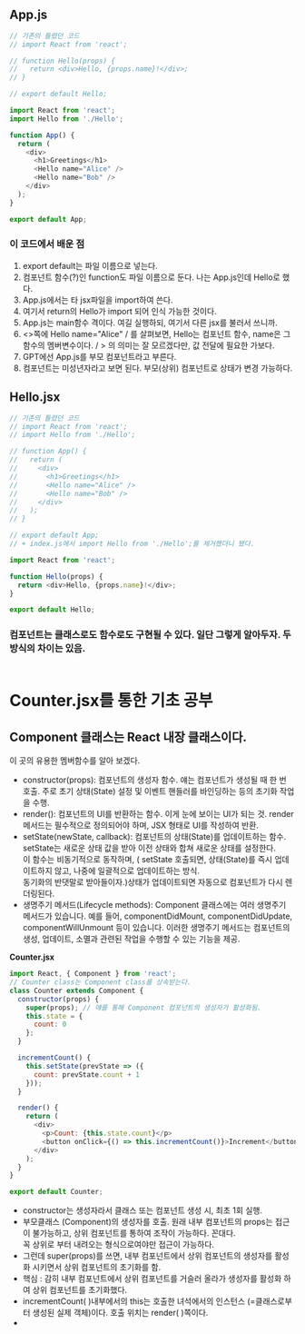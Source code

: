 ## **App.js**
```javascript 
// 기존의 틀렸던 코드
// import React from 'react';

// function Hello(props) {
//   return <div>Hello, {props.name}!</div>;
// }

// export default Hello;

import React from 'react';
import Hello from './Hello';

function App() {
  return (
    <div>
      <h1>Greetings</h1>
      <Hello name="Alice" />
      <Hello name="Bob" />
    </div>
  );
}

export default App;
```
### 이 코드에서 배운 점
1. export default는 파일 이름으로 넣는다.
2. 컴포넌트 함수(?)인 function도 파일 이름으로 둔다. 나는 App.js인데 Hello로 했다.
3. App.js에서는 타 jsx파일을 import하여 쓴다.
4. 여기서 return의 Hello가 import 되어 인식 가능한 것이다.
5. App.js는 main함수 격이다. 여길 실행하되, 여기서 다른 jsx를 불러서 쓰니까.
6. <>쪽에 Hello name="Alice" / 를 살펴보면, Hello는 컴포넌트 함수, name은 그 함수의 멤버변수이다. / > 의 의미는 잘 모르겠다만, 값 전달에 필요한 가보다.
7. GPT에선 App.js를 부모 컴포넌트라고 부른다.
8. 컴포넌트는 미성년자라고 보면 된다. 부모(상위) 컴포넌트로 상태가 변경 가능하다.


## **Hello.jsx**
```javascript
// 기존의 틀렸던 코드
// import React from 'react';
// import Hello from './Hello';

// function App() {
//   return (
//     <div>
//       <h1>Greetings</h1>
//       <Hello name="Alice" />
//       <Hello name="Bob" />
//     </div>
//   );
// }

// export default App;
// + index.js에서 import Hello from './Hello';를 제거했더니 됐다.

import React from 'react';

function Hello(props) {
  return <div>Hello, {props.name}!</div>;
}

export default Hello;
```

### 컴포넌트는 클래스로도 함수로도 구현될 수 있다. 일단 그렇게 알아두자. 두 방식의 차이는 있음.<br><br>
# Counter.jsx를 통한 기초 공부

## **Component 클래스**는 React 내장 클래스이다.
이 곳의 유용한 멤버함수를 알아 보겠다.

* constructor(props): 컴포넌트의 생성자 함수. 얘는 컴포넌트가 생성될 때 한 번 호출. 주로 초기 상태(State) 설정 및 이벤트 핸들러를 바인딩하는 등의 초기화 작업을 수행.
* render(): 컴포넌트의 UI를 반환하는 함수. 이게 눈에 보이는 UI가 되는 것. render 메서드는 필수적으로 정의되어야 하며, JSX 형태로 UI를 작성하여 반환.
* setState(newState, callback): 컴포넌트의 상태(State)를 업데이트하는 함수. setState는 새로운 상태 값을 받아 이전 상태와 합쳐 새로운 상태를 설정한다.<br>이 함수는 비동기적으로 동작하며,  ( setState 호출되면, 상태(State)를 즉시 업데이트하지 않고, 나중에 일괄적으로 업데이트하는 방식.  
동기화의 반댓말로 받아들이자.)상태가 업데이트되면 자동으로 컴포넌트가 다시 렌더링된다.
* 생명주기 메서드(Lifecycle methods): Component 클래스에는 여러 생명주기 메서드가 있습니다. 예를 들어, componentDidMount, componentDidUpdate, componentWillUnmount 등이 있습니다. 이러한 생명주기 메서드는 컴포넌트의 생성, 업데이트, 소멸과 관련된 작업을 수행할 수 있는 기능을 제공.
  
**Counter.jsx**

```javascript
import React, { Component } from 'react';
// Counter class는 Component class를 상속받는다.
class Counter extends Component {
  constructor(props) { 
    super(props); // 얘를 통해 Component 컴포넌트의 생성자가 활성화됨.
    this.state = {
      count: 0
    };
  } 

  incrementCount() {
    this.setState(prevState => ({
      count: prevState.count + 1
    }));
  }

  render() {
    return (
      <div>
        <p>Count: {this.state.count}</p>
        <button onClick={() => this.incrementCount()}>Increment</button>
      </div>
    );
  }
}

export default Counter;
```
* constructor는 생성자라서 클래스 또는 컴포넌트 생성 시, 최초 1회 실행.
* 부모클래스 (Component)의 생성자를 호출. 원래 내부 컴포넌트의 props는 접근이 불가능하고, 상위 컴포넌트를 통하여 조작이 가능하다. 꼰대다.  
꼭 상위로 부터 내려오는 형식으로여야만 접근이 가능하다.
* 그런데 super(props)를 쓰면, 내부 컴포넌트에서 상위 컴포넌트의 생성자를 활성화 시키면서 상위 컴포넌트의 초기화를 함.
* 핵심 : 감히 내부 컴포넌트에서 상위 컴포넌트를 거슬러 올라가 생성자를 활성화 하여 상위 컴포넌트를 초기화했다.
* incrementCount( )내부에서의 this는 호출한 녀석에서의 인스턴스 (=클래스로부터 생성된 실제 객체)이다. 호출 위치는 render( )쪽이다.
* 